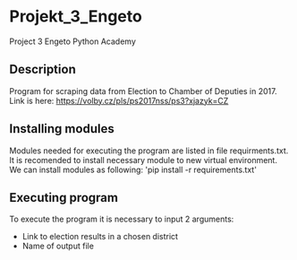 # Projekt_3_Engeto
Project 3 Engeto Python Academy

## Description

Program for scraping data from Election to Chamber of Deputies in 2017. Link is here: https://volby.cz/pls/ps2017nss/ps3?xjazyk=CZ

## Installing modules
Modules needed for executing the program are listed in file requirments.txt. 
It is recomended to install necessary module to new virtual environment. We can install modules as following:
'pip install -r requirements.txt'

## Executing program

To execute the program it is necessary to input 2 arguments:
* Link to election results in a chosen district
* Name of output file

